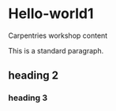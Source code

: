 # Hello-world1
Carpentries workshop content

This is a standard paragraph.
## heading 2

### heading 3
